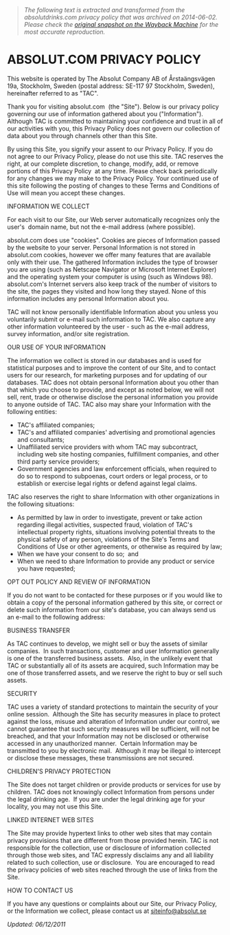 > *The following text is extracted and transformed from the absolutdrinks.com privacy policy that was archived on 2014-06-02. Please check the [original snapshot on the Wayback Machine](https://web.archive.org/web/20140602041833id_/http%3A//www.absolut.com/en/privacy-policy) for the most accurate reproduction.*

# ABSOLUT.COM PRIVACY POLICY

This website is operated by The Absolut Company AB of Årstaängsvägen 19a, Stockholm, Sweden (postal address: SE-117 97 Stockholm, Sweden), hereinafter referred to as "TAC".

Thank you for visiting absolut.com  (the "Site"). Below is our privacy policy governing our use of information gathered about you ("Information").  Although TAC is committed to maintaining your confidence and trust in all of our activities with you, this Privacy Policy does not govern our collection of data about you through channels other than this Site.

By using this Site, you signify your assent to our Privacy Policy. If you do not agree to our Privacy Policy, please do not use this site. TAC reserves the right, at our complete discretion, to change, modify, add, or remove portions of this Privacy Policy  at any time. Please check back periodically for any changes we may make to the Privacy Policy. Your continued use of this site following the posting of changes to these Terms and Conditions of Use will mean you accept these changes.

INFORMATION WE COLLECT

For each visit to our Site, our Web server automatically recognizes only the user's  domain name, but not the e-mail address (where possible).

absolut.com does use "cookies". Cookies are pieces of Information passed by the website to your server. Personal Information is not stored in absolut.com cookies, however we offer many features that are available only with their use. The gathered Information includes the type of browser you are using (such as Netscape Navigator or Microsoft Internet Explorer) and the operating system your computer is using (such as Windows 98). absolut.com's Internet servers also keep track of the number of visitors to the site, the pages they visited and how long they stayed. None of this information includes any personal Information about you.

TAC will not know personally identifiable Information about you unless you voluntarily submit or e-mail such information to TAC. We also capture any other information volunteered by the user - such as the e-mail address, survey information, and/or site registration.

OUR USE OF YOUR INFORMATION

The information we collect is stored in our databases and is used for statistical purposes and to improve the content of our Site, and to contact users for our research, for marketing purposes and for updating of our databases. TAC does not obtain personal Information about you other than that which you choose to provide, and except as noted below, we will not sell, rent, trade or otherwise disclose the personal information you provide to anyone outside of TAC. TAC also may share your Information with the following entities:

  * TAC's affiliated companies;
  * TAC's and affiliated companies' advertising and promotional agencies and consultants;
  * Unaffiliated service providers with whom TAC may subcontract, including web site hosting companies, fulfillment companies, and other third party service providers;
  * Government agencies and law enforcement officials, when required to do so to respond to subpoenas, court orders or legal process, or to establish or exercise legal rights or defend against legal claims.



TAC also reserves the right to share Information with other organizations in the following situations:

  * As permitted by law in order to investigate, prevent or take action regarding illegal activities, suspected fraud, violation of TAC's intellectual property rights, situations involving potential threats to the physical safety of any person, violations of the Site's Terms and Conditions of Use or other agreements, or otherwise as required by law;
  * When we have your consent to do so;  and
  * When we need to share Information to provide any product or service you have requested;



OPT OUT POLICY AND REVIEW OF INFORMATION

If you do not want to be contacted for these purposes or if you would like to obtain a copy of the personal information gathered by this site, or correct or delete such information from our site's database, you can always send us an e-mail to the following address:

BUSINESS TRANSFER

As TAC continues to develop, we might sell or buy the assets of similar companies.  In such transactions, customer and user Information generally is one of the transferred business assets.  Also, in the unlikely event that TAC or substantially all of its assets are acquired, such Information may be one of those transferred assets, and we reserve the right to buy or sell such assets.

SECURITY

TAC uses a variety of standard protections to maintain the security of your online session.  Although the Site has security measures in place to protect against the loss, misuse and alteration of Information under our control, we cannot guarantee that such security measures will be sufficient, will not be breached, and that your Information may not be disclosed or otherwise accessed in any unauthorized manner.  Certain Information may be transmitted to you by electronic mail.  Although it may be illegal to intercept or disclose these messages, these transmissions are not secured.

CHILDREN'S PRIVACY PROTECTION

The Site does not target children or provide products or services for use by children. TAC does not knowingly collect Information from persons under the legal drinking age.  If you are under the legal drinking age for your locality, you may not use this Site.

LINKED INTERNET WEB SITES

The Site may provide hypertext links to other web sites that may contain privacy provisions that are different from those provided herein. TAC is not responsible for the collection, use or disclosure of information collected through those web sites, and TAC expressly disclaims any and all liability related to such collection, use or disclosure.  You are encouraged to read the privacy policies of web sites reached through the use of links from the Site.

HOW TO CONTACT US

If you have any questions or complaints about our Site, our Privacy Policy, or the Information we collect, please contact us at [siteinfo@absolut.se](mailto:siteinfo@absolut.se)

_Updated: 06/12/2011_
